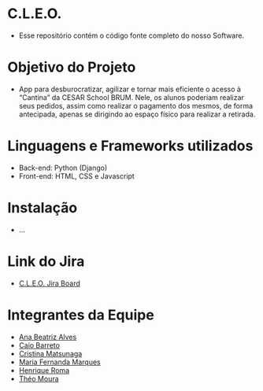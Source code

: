 # C.L.E.O.
- Esse repositório contém o código fonte completo do nosso Software.

# Objetivo do Projeto
- App para desburocratizar, agilizar e tornar mais eficiente o acesso à “Cantina” da CESAR School BRUM. Nele, os alunos poderiam realizar seus pedidos, assim como realizar o pagamento dos mesmos, de forma antecipada, apenas se dirigindo ao espaço físico para realizar a retirada.

# Linguagens e Frameworks utilizados
- Back-end: Python (Django)
- Front-end: HTML, CSS e Javascript

# Instalação
- ...

# Link do Jira
- <a href="https://mffbm.atlassian.net/jira/software/projects/FDS/boards/1">C.L.E.O. Jira Board</a>

# Integrantes da Equipe
- <a href="mailto:abxa@cesar.school">Ana Beatriz Alves</a>
- <a href="mailto:cba2@cesar.school">Caio Barreto</a>
- <a href="mailto:cm2@cesar.school">Cristina Matsunaga</a>
- <a href="mailto:mffbm@cesar.school">Maria Fernanda Marques</a>
- <a href="mailto:hrm@cesar.school">Henrique Roma</a>
- <a href="mailto:tam4@cesar.school">Théo Moura</a>

